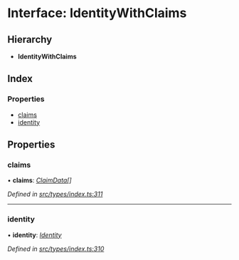 # Interface: IdentityWithClaims

## Hierarchy

* **IdentityWithClaims**

## Index

### Properties

* [claims](identitywithclaims.md#claims)
* [identity](identitywithclaims.md#identity)

## Properties

###  claims

• **claims**: *[ClaimData](claimdata.md)[]*

*Defined in [src/types/index.ts:311](https://github.com/PolymeshAssociation/polymesh-sdk/blob/46845947/src/types/index.ts#L311)*

___

###  identity

• **identity**: *[Identity](../classes/identity.md)*

*Defined in [src/types/index.ts:310](https://github.com/PolymeshAssociation/polymesh-sdk/blob/46845947/src/types/index.ts#L310)*
